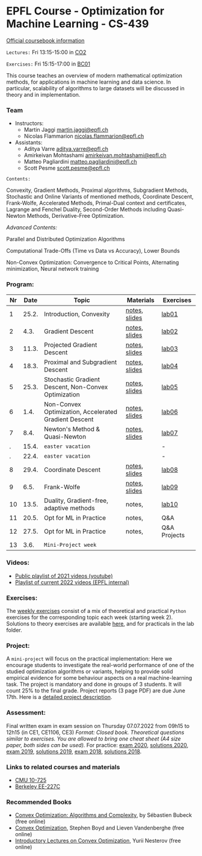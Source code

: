 # EPFL Course - Optimization for Machine Learning - CS-439

[Official coursebook information](http://edu.epfl.ch/coursebook/en/optimization-for-machine-learning-CS-439)

`Lectures:` Fri 13:15-15:00 in [CO2](https://plan.epfl.ch/?room==CO%202)

`Exercises:` Fri 15:15-17:00 in [BC01](https://plan.epfl.ch/?room==BC%2001)

This course teaches an overview of modern mathematical optimization methods, for applications in machine learning and data science. In particular, scalability of algorithms to large datasets will be discussed in theory and in implementation.

### Team
 - Instructors: 
   - Martin Jaggi [martin.jaggi@epfl.ch](mailto:martin.jaggi@epfl.ch)
   - Nicolas Flammarion [nicolas.flammarion@epfl.ch](mailto:nicolas.flammarion@epfl.ch)
 - Assistants:
   - Aditya Varre [aditya.varre@epfl.ch](mailto:aditya.varre@epfl.ch)
   - Amirkeivan Mohtashami [amirkeivan.mohtashami@epfl.ch](mailto:amirkeivan.mohtashami@epfl.ch)
   - Matteo Pagliardini [matteo.pagliardini@epfl.ch](mailto:matteo.pagliardini@epfl.ch)
   - Scott Pesme [scott.pesme@epfl.ch](mailto:scott.pesme@epfl.ch)

`Contents:`

Convexity, Gradient Methods, Proximal algorithms, Subgradient Methods, Stochastic and Online Variants of mentioned methods, Coordinate Descent, Frank-Wolfe, Accelerated Methods, Primal-Dual context and certificates, Lagrange and Fenchel Duality, Second-Order Methods including Quasi-Newton Methods, Derivative-Free Optimization.

*Advanced Contents:*

Parallel and Distributed Optimization Algorithms

Computational Trade-Offs (Time vs Data vs Accuracy), Lower Bounds

Non-Convex Optimization: Convergence to Critical Points, Alternating minimization, Neural network training

### Program:
| Nr  | Date  | Topic                                                 | Materials                                                                                                  | Exercises                             |
| --- | ----- | ----------------------------------------------------- | ---------------------------------------------------------------------------------------------------------- | ------------------------------------- |
| 1  | 25.2. | Introduction, Convexity                               | [notes](../../raw/master/lecture_notes/lecture-notes.pdf), [slides](../../raw/master/slides/lecture01.pdf) | [lab01](../../tree/master/labs/ex01/) |
| 2  | 4.3.  | Gradient Descent                                      | [notes](../../raw/master/lecture_notes/lecture-notes.pdf), [slides](../../raw/master/slides/lecture02.pdf) | [lab02](../../tree/master/labs/ex02/) |
| 3  | 11.3. | Projected Gradient Descent                            | [notes](../../raw/master/lecture_notes/lecture-notes.pdf), [slides](../../raw/master/slides/lecture03.pdf) | [lab03](../../tree/master/labs/ex03/) |
| 4  | 18.3. | Proximal and Subgradient Descent                      | [notes](../../raw/master/lecture_notes/lecture-notes.pdf), [slides](../../raw/master/slides/lecture04.pdf) | [lab04](../../tree/master/labs/ex04/) |
| 5  | 25.3. | Stochastic Gradient Descent, Non-Convex Optimization  | [notes](../../raw/master/lecture_notes/lecture-notes.pdf), [slides](../../raw/master/slides/lecture05.pdf) | [lab05](../../tree/master/labs/ex05/) |
| 6  | 1.4.  | Non-Convex Optimization, Accelerated Gradient Descent | [notes](../../raw/master/lecture_notes/lecture-notes.pdf), [slides](../../raw/master/slides/lecture06.pdf) | [lab06](../../tree/master/labs/ex06/) |
| 7  | 8.4.  | Newton's Method & Quasi-Newton                        | [notes](../../raw/master/lecture_notes/lecture-notes.pdf), [slides](../../raw/master/slides/lecture07.pdf) | [lab07](../../tree/master/labs/ex07/) |
| .  | 15.4. | `easter vacation`                                     |                                                                                                            | -                                     |
| .  | 22.4. | `easter vacation`                                     |                                                                                                            | -                                     |
| 8  | 29.4. | Coordinate Descent                                    | [notes](../../raw/master/lecture_notes/lecture-notes.pdf), [slides](../../raw/master/slides/lecture08.pdf) | [lab08](../../tree/master/labs/ex08/) |
| 9  | 6.5.  | Frank-Wolfe                                           | [notes](../../raw/master/lecture_notes/lecture-notes.pdf), [slides](../../raw/master/slides/lecture09.pdf) | [lab09](../../tree/master/labs/ex09/) |
| 10 | 13.5. | Duality, Gradient-free, adaptive methods              | notes,                                                                                                     | [lab10](../../tree/master/labs/ex10/) |
| 11 | 20.5. | Opt for ML in Practice                                | notes,                                                                                                     | Q&A                                   |
| 12 | 27.5. | Opt for ML in Practice                                | notes,                                                                                                     | Q&A Projects                          |
| 13 | 3.6.  | `Mini-Project week`                                   |                                                                                                            |

### Videos:
- [Public playlist of 2021 videos (youtube)](https://www.youtube.com/playlist?list=PL4O4bXkI-fAeYrsBqTUYn2xMjJAqlFQzX)
- [Playlist of current 2022 videos (EPFL internal)](https://tube.switch.ch/switchcast/epfl.ch/series/4fab28ac-1c8f-4632-8d01-e128746b7a1d)

### Exercises:
The [weekly exercises](../../tree/master/labs/) consist of a mix of theoretical and practical `Python` exercises for the corresponding topic each week (starting week 2). Solutions to theory exercises are available [here](../../tree/master/lecture_notes), and for practicals in the lab folder.

### Project:
A `mini-project` will focus on the practical implementation: Here we encourage students to investigate the real-world performance of one of the studied optimization algorithms or variants, helping to provide solid empirical evidence for some behaviour aspects on a real machine-learning task. The project is mandatory and done in groups of 3 students. It will count 25% to the final grade. Project reports (3 page PDF) are due June 17th. Here is a [detailed project description](../../raw/master/labs/mini-project/miniproject_description.pdf).

### Assessment:
Final written exam in exam session on Thursday 07.07.2022 from 09h15 to 12h15 (in CE1, CE1106, CE3) _Format: Closed book. Theoretical questions similar to exercises. You are allowed to bring one cheat sheet (A4 size paper, both sides can be used)._
For practice: [exam 2020](../../raw/master/exams/exam2020.pdf), [solutions 2020](../../raw/master/exams/exam2020solutions.pdf), [exam 2019](../../raw/master/exams/exam2019.pdf), [solutions 2019](../../raw/master/exams/exam2019solutions.pdf), [exam 2018](../../raw/master/exams/exam2018.pdf), [solutions 2018](../../raw/master/exams/exam2018solutions.pdf).

### Links to related courses and materials 
 - [CMU 10-725](https://www.stat.cmu.edu/~ryantibs/convexopt-F18/)
 - [Berkeley EE-227C](https://ee227c.github.io/)
 
### Recommended Books
 - [Convex Optimization: Algorithms and Complexity](https://arxiv.org/pdf/1405.4980.pdf), by Sébastien Bubeck (free online)
 - [Convex Optimization](http://stanford.edu/~boyd/cvxbook/), Stephen Boyd and Lieven Vandenberghe (free online)
 - [Introductory Lectures on Convex Optimization](http://citeseerx.ist.psu.edu/viewdoc/download?doi=10.1.1.693.855&rep=rep1&type=pdf), Yurii Nesterov (free online)

